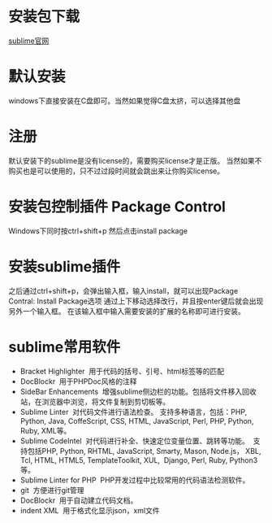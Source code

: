 # 安装包下载
[sublime官网](http://www.sublimetext.com/)

# 默认安装
windows下直接安装在C盘即可。当然如果觉得C盘太挤，可以选择其他盘

# 注册
默认安装下的sublime是没有license的，需要购买license才是正版。
当然如果不购买也是可以使用的，只不过过段时间就会跳出来让你购买license。

# 安装包控制插件 Package Control
Windows下同时按ctrl+shift+p 然后点击install package

# 安装sublime插件
之后通过ctrl+shift+p，会弹出输入框，输入install，就可以出现Package Contral: Install Package选项
通过上下移动选择改行，并且按enter键后就会出现另外一个输入框。
在该输入框中输入需要安装的扩展的名称即可进行安装。

# sublime常用软件
* Bracket Highlighter
  用于代码的括号、引号、html标签等的匹配
* DocBlockr
  用于PHPDoc风格的注释
* SideBar Enhancements
  增强sublime侧边栏的功能。包括将文件移入回收站，在浏览器中浏览，将文件复制到剪切板等。
* Sublime Linter
  对代码文件进行语法检查。
  支持多种语言，包括：PHP, Python, Java, CoffeScript, CSS, HTML, JavaScript, Perl, PHP, Python, Ruby, XML等。
* Sublime CodeIntel
  对代码进行补全、快速定位变量位置、跳转等功能。
  支持包括PHP, Python, RHTML, JavaScript, Smarty, Mason, Node.js，
  XBL, Tcl, HTML, HTML5, TemplateToolkit, XUL, 
  Django, Perl, Ruby, Python3等。
* Sublime Linter for PHP
  PHP开发过程中比较常用的代码语法检测软件。
* git
  方便进行git管理
* DocBlockr
  用于自动建立代码文档。
* indent XML
  用于格式化显示json，xml文件
